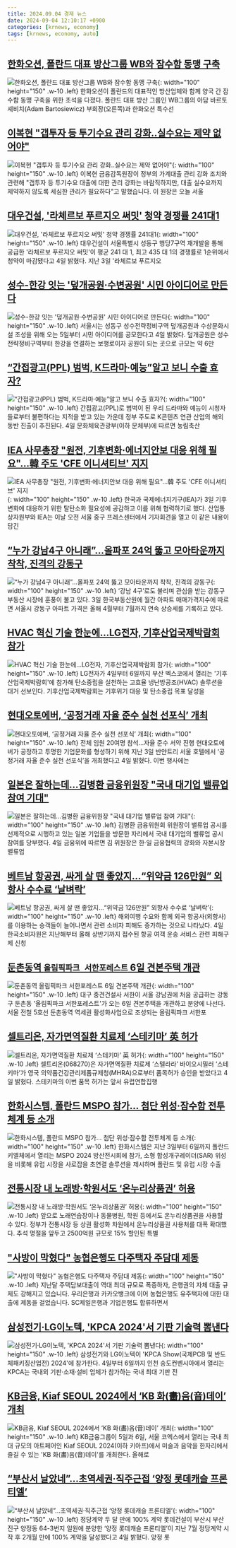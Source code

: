 ```yaml
---
title: 2024.09.04 경제 뉴스
date: 2024-09-04 12:10:17 +0900
categories: [krnews, economy]
tags: [krnews, economy, auto]
---
```

## [한화오션, 폴란드 대표 방산그룹 WB와 잠수함 동맹 구축](https://n.news.naver.com/mnews/article/018/0005827619)

![한화오션, 폴란드 대표 방산그룹 WB와 잠수함 동맹 구축](https://mimgnews.pstatic.net/image/origin/018/2024/09/04/5827619.jpg?type=nf220_150){: width="100" height="150" .w-10 .left}
한화오션이 폴란드의 대표적인 방산업체와 함께 양국 간 잠수함 동맹 구축을 위한 초석을 다졌다. 폴란드 대표 방산 그룹인 WB그룹의 아담 바르토셰비치(Adam Bartosiewicz) 부회장(오른쪽)과 한화오션 특수선

## [이복현 "갭투자 등 투기수요 관리 강화‥실수요는 제약 없어야"](https://n.news.naver.com/mnews/article/214/0001372197)

![이복현 "갭투자 등 투기수요 관리 강화‥실수요는 제약 없어야"](https://mimgnews.pstatic.net/image/origin/214/2024/09/04/1372197.jpg?type=nf220_150){: width="100" height="150" .w-10 .left}
이복현 금융감독원장이 정부의 가계대출 관리 강화 조치와 관련해 "갭투자 등 투기수요 대출에 대한 관리 강화는 바람직하지만, 대출 실수요까지 제약하지 않도록 세심한 관리가 필요하다"고 말했습니다. 이 원장은 오늘 서울

## [대우건설, '라체르보 푸르지오 써밋' 청약 경쟁률 241대1](https://n.news.naver.com/mnews/article/031/0000867134)

![대우건설, '라체르보 푸르지오 써밋' 청약 경쟁률 241대1](https://mimgnews.pstatic.net/image/origin/031/2024/09/04/867134.jpg?type=nf220_150){: width="100" height="150" .w-10 .left}
대우건설이 서울특별시 성동구 행당7구역 재개발을 통해 공급한 '라체르보 푸르지오 써밋'이 평균 241 대 1, 최고 435 대 1의 경쟁률로 1순위에서 청약이 마감됐다고 4일 밝혔다. 지난 3일 '라체르보 푸르지오

## [성수-한강 잇는 '덮개공원·수변공원' 시민 아이디어로 만든다](https://n.news.naver.com/mnews/article/008/0005085605)

![성수-한강 잇는 '덮개공원·수변공원' 시민 아이디어로 만든다](https://mimgnews.pstatic.net/image/origin/008/2024/09/04/5085605.jpg?type=nf220_150){: width="100" height="150" .w-10 .left}
서울시는 성동구 성수전략정비구역 덮개공원과 수상문화시설 조성을 위해 오는 5일부터 시민 아이디어를 공모한다고 4일 밝혔다. 덮개공원은 성수전략정비구역부터 한강을 연결하는 보행로이자 공원이 되는 곳으로 규모는 약 6만

## [“간접광고(PPL) 범벅, K드라마·예능”알고 보니 수출 효자?](https://n.news.naver.com/mnews/article/050/0000079418)

![“간접광고(PPL) 범벅, K드라마·예능”알고 보니 수출 효자?](https://mimgnews.pstatic.net/image/origin/050/2024/09/04/79418.jpg?type=nf220_150){: width="100" height="150" .w-10 .left}
간접광고(PPL)로 범벅이 된 우리 드라마와 예능이 시청자들로부터 불편하다는 지적을 받고 있는 가운데 정부 주도로 K콘텐츠 연관 산업의 해외 동반 진출이 추진된다. 4일 문화체육관광부(이하 문체부)에 따르면 농림축산

## [IEA 사무총장 "원전, 기후변화·에너지안보 대응 위해 필요"…韓 주도 'CFE 이니셔티브' 지지](https://n.news.naver.com/mnews/article/082/0001286901)

![IEA 사무총장 "원전, 기후변화·에너지안보 대응 위해 필요"…韓 주도 'CFE 이니셔티브' 지지](https://mimgnews.pstatic.net/image/origin/082/2024/09/03/1286901.jpg?type=nf220_150){: width="100" height="150" .w-10 .left}
한국과 국제에너지기구(IEA)가 3일 기후변화에 대응하기 위한 탈탄소화 필요성에 공감하고 이를 위해 협력하기로 했다. 산업통상자원부와 IEA는 이날 오전 서울 중구 프레스센터에서 기자회견을 열고 이 같은 내용이 담긴

## [“누가 강남4구 아니래”…올파포 24억 뚫고 모아타운까지 착착, 진격의 강동구](https://n.news.naver.com/mnews/article/009/0005359868)

![“누가 강남4구 아니래”…올파포 24억 뚫고 모아타운까지 착착, 진격의 강동구](https://mimgnews.pstatic.net/image/origin/009/2024/09/03/5359868.jpg?type=nf220_150){: width="100" height="150" .w-10 .left}
‘강남 4구’로도 불리며 관심을 받는 강동구 부동산 시장에 훈풍이 불고 있다. 3일 한국부동산원에 월간 아파트 매매가격지수에 따르면 서울시 강동구 아파트 가격은 올해 4월부터 7월까지 연속 상승세를 기록하고 있다.

## [HVAC 혁신 기술 한눈에…LG전자, 기후산업국제박람회 참가](https://n.news.naver.com/mnews/article/014/0005236884)

![HVAC 혁신 기술 한눈에…LG전자, 기후산업국제박람회 참가](https://mimgnews.pstatic.net/image/origin/014/2024/09/04/5236884.jpg?type=nf220_150){: width="100" height="150" .w-10 .left}
LG전자가 4일부터 6일까지 부산 벡스코에서 열리는 '기후산업국제박람회'에 참가해 탄소중립을 실천하는 고효율 냉난방공조(HVAC) 솔루션을 대거 선보인다. 기후산업국제박람회는 기후위기 대응 및 탄소중립 목표 달성을

## [현대오토에버, ‘공정거래 자율 준수 실천 선포식’ 개최](https://n.news.naver.com/mnews/article/009/0005360343)

![현대오토에버, ‘공정거래 자율 준수 실천 선포식’ 개최](https://mimgnews.pstatic.net/image/origin/009/2024/09/04/5360343.jpg?type=nf220_150){: width="100" height="150" .w-10 .left}
전체 임원 20여명 참석...자율 준수 서약 진행 현대오토에버가 공정하고 투명한 기업문화를 형성하기 위해 지난 3일 반얀트리 서울 호텔에서 ‘공정거래 자율 준수 실천 선포식’을 개최했다고 4일 밝혔다. 이번 행사에는

## [일본은 잘하는데…김병환 금융위원장 "국내 대기업 밸류업 참여 기대"](https://n.news.naver.com/mnews/article/421/0007768978)

![일본은 잘하는데…김병환 금융위원장 "국내 대기업 밸류업 참여 기대"](https://mimgnews.pstatic.net/image/origin/421/2024/09/04/7768978.jpg?type=nf220_150){: width="100" height="150" .w-10 .left}
김병환 금융위원회 위원장이 밸류업 공시를 선제적으로 시행하고 있는 일본 기업들을 방문한 자리에서 국내 대기업의 밸류업 공시 참여를 당부했다. 4일 금융위에 따르면 김 위원장은 한·일 금융협력의 강화와 자본시장 밸류업

## [베트남 항공권, 싸게 살 땐 좋았지…“위약금 126만원” 외항사 수수료 ‘날벼락’](https://n.news.naver.com/mnews/article/081/0003477506)

![베트남 항공권, 싸게 살 땐 좋았지…“위약금 126만원” 외항사 수수료 ‘날벼락’](https://mimgnews.pstatic.net/image/origin/081/2024/09/04/3477506.jpg?type=nf220_150){: width="100" height="150" .w-10 .left}
해외여행 수요와 함께 외국 항공사(외항사)를 이용하는 승객들이 늘어나면서 관련 소비자 피해도 증가하는 것으로 나타났다. 4일 한국소비자원은 지난해부터 올해 상반기까지 접수된 항공 여객 운송 서비스 관련 피해구제 신청

## [둔촌동역 `올림픽파크 서한포레스트` 6일 견본주택 개관](https://n.news.naver.com/mnews/article/029/0002900164)

![둔촌동역 `올림픽파크 서한포레스트` 6일 견본주택 개관](https://mimgnews.pstatic.net/image/origin/029/2024/09/04/2900164.jpg?type=nf220_150){: width="100" height="150" .w-10 .left}
대구 중견건설사 서한이 서울 강남권에 처음 공급하는 강동구 둔촌동 '올림픽파크 서한포레스트'가 오는 6일 견본주택을 개관하고 분양에 나선다. 서울 전철 5호선 둔촌동역 역세권 활성화사업으로 조성되는 올림픽파크 서한포

## [셀트리온, 자가면역질환 치료제 ‘스테키마’ 英 허가](https://n.news.naver.com/mnews/article/011/0004388185)

![셀트리온, 자가면역질환 치료제 ‘스테키마’ 英 허가](https://mimgnews.pstatic.net/image/origin/011/2024/09/04/4388185.jpg?type=nf220_150){: width="100" height="150" .w-10 .left}
셀트리온(068270)은 자가면역질환 치료제 ‘스텔라라’ 바이오시밀러 ‘스테키마’가 영국 의약품건강관리제품규제청(MHRA)으로부터 품목허가 승인을 받았다고 4일 밝혔다. 스테키마의 이번 품목 허가는 앞서 유럽연합집행

## [한화시스템, 폴란드 MSPO 참가… 첨단 위성·잠수함 전투체계 등 소개](https://n.news.naver.com/mnews/article/022/0003965823)

![한화시스템, 폴란드 MSPO 참가… 첨단 위성·잠수함 전투체계 등 소개](https://mimgnews.pstatic.net/image/origin/022/2024/09/04/3965823.jpg?type=nf220_150){: width="100" height="150" .w-10 .left}
한화시스템은 지난 3일부터 6일까지 폴란드 키엘체에서 열리는 MSPO 2024 방산전시회에 참가, 소형 합성개구레이더(SAR) 위성을 비롯해 유럽 시장을 사로잡을 초연결 솔루션을 제시하며 폴란드 및 유럽 시장 수출

## [전통시장 내 노래방·학원서도 ‘온누리상품권’ 허용](https://n.news.naver.com/mnews/article/016/0002357812)

![전통시장 내 노래방·학원서도 ‘온누리상품권’ 허용](https://mimgnews.pstatic.net/image/origin/016/2024/09/03/2357812.jpg?type=nf220_150){: width="100" height="150" .w-10 .left}
앞으로 노래연습장이나 동물병원, 학원 등에서도 온누리상품권을 사용할 수 있다. 정부가 전통시장 등 상권 활성화 차원에서 온누리상품권 사용처를 대폭 확대했다. 추석 명절을 앞두고 2500억원 규모로 15% 할인된 특별

## ["사방이 막혔다" 농협은행도 다주택자 주담대 제동](https://n.news.naver.com/mnews/article/374/0000400236)

!["사방이 막혔다" 농협은행도 다주택자 주담대 제동](https://mimgnews.pstatic.net/image/origin/374/2024/09/03/400236.jpg?type=nf220_150){: width="100" height="150" .w-10 .left}
지난달 주택담보대출이 역대 최대 규모로 폭증하자, 은행권의 자체 대출 규제도 강해지고 있습니다. 우리은행과 카카오뱅크에 이어 농협은행도 유주택자에 대한 대출에 제동을 걸었습니다. SC제일은행과 기업은행도 합류하면서

## [삼성전기·LG이노텍, 'KPCA 2024'서 기판 기술력 뽐낸다](https://n.news.naver.com/mnews/article/648/0000028755)

![삼성전기·LG이노텍, 'KPCA 2024'서 기판 기술력 뽐낸다](https://mimgnews.pstatic.net/image/origin/648/2024/09/04/28755.jpg?type=nf220_150){: width="100" height="150" .w-10 .left}
삼성전기와 LG이노텍이 'KPCA Show(국제PCB 및 반도체패키징산업전) 2024'에 참가한다. 4일부터 6일까지 인천 송도컨벤시아에서 열리는 KPCA는 국내외 기판·소재·설비 업체가 참가하는 국내 최대 기판 전

## [KB금융, Kiaf SEOUL 2024에서 ‘KB 화(畵)음(音)데이’ 개최](https://n.news.naver.com/mnews/article/123/0002341787)

![KB금융, Kiaf SEOUL 2024에서 ‘KB 화(畵)음(音)데이’ 개최](https://mimgnews.pstatic.net/image/origin/123/2024/09/04/2341787.jpg?type=nf220_150){: width="100" height="150" .w-10 .left}
KB금융그룹이 5일과 6일, 서울 코엑스에서 열리는 국내 최대 규모의 아트페어인 Kiaf SEOUL 2024(이하 키아프)에서 미술과 음악을 한자리에서 즐길 수 있는 'KB 화(畵)음(音)데이'를 개최한다. 올해로

## [“부산서 날았네”…초역세권·직주근접 ‘양정 롯데캐슬 프론티엘’](https://n.news.naver.com/mnews/article/009/0005360323)

![“부산서 날았네”…초역세권·직주근접 ‘양정 롯데캐슬 프론티엘’](https://mimgnews.pstatic.net/image/origin/009/2024/09/04/5360323.jpg?type=nf220_150){: width="100" height="150" .w-10 .left}
정당계약 두 달 만에 100% 계약 롯데건설이 부산시 부산진구 양정동 64-3번지 일원에 분양한 ‘양정 롯데캐슬 프론티엘’이 지난 7월 정당계약 시작 후 2개월 만에 100% 계약을 달성했다고 4일 밝혔다. 양정 롯

